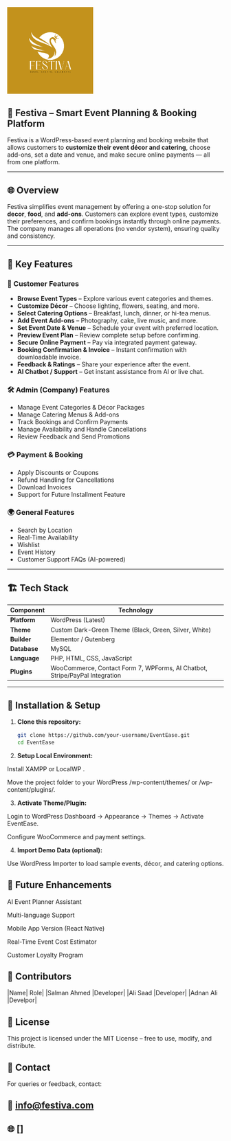 

  <img src="logo.png" width="200" align="centre" alt="festiva">

## 🎉 Festiva – Smart Event Planning & Booking Platform

Festiva is a WordPress-based event planning and booking website that allows customers to **customize their event décor and catering**, choose add-ons, set a date and venue, and make secure online payments — all from one platform.

---

## 🌐 Overview

Festiva simplifies event management by offering a one-stop solution for **decor**, **food**, and **add-ons**. Customers can explore event types, customize their preferences, and confirm bookings instantly through online payments. The company manages all operations (no vendor system), ensuring quality and consistency.

---

## 🧩 Key Features

### 👤 Customer Features
- **Browse Event Types** – Explore various event categories and themes.
- **Customize Décor** – Choose lighting, flowers, seating, and more.
- **Select Catering Options** – Breakfast, lunch, dinner, or hi-tea menus.
- **Add Event Add-ons** – Photography, cake, live music, and more.
- **Set Event Date & Venue** – Schedule your event with preferred location.
- **Preview Event Plan** – Review complete setup before confirming.
- **Secure Online Payment** – Pay via integrated payment gateway.
- **Booking Confirmation & Invoice** – Instant confirmation with downloadable invoice.
- **Feedback & Ratings** – Share your experience after the event.
- **AI Chatbot / Support** – Get instant assistance from AI or live chat.

### 🛠️ Admin (Company) Features
- Manage Event Categories & Décor Packages  
- Manage Catering Menus & Add-ons  
- Track Bookings and Confirm Payments  
- Manage Availability and Handle Cancellations  
- Review Feedback and Send Promotions  

### 💳 Payment & Booking
- Apply Discounts or Coupons  
- Refund Handling for Cancellations  
- Download Invoices  
- Support for Future Installment Feature  

### 🌍 General Features
- Search by Location  
- Real-Time Availability  
- Wishlist  
- Event History  
- Customer Support FAQs (AI-powered)

---

## 🏗️ Tech Stack

| Component | Technology |
|------------|-------------|
| **Platform** | WordPress (Latest) |
| **Theme** | Custom Dark-Green Theme (Black, Green, Silver, White) |
| **Builder** | Elementor / Gutenberg |
| **Database** | MySQL |
| **Language** | PHP, HTML, CSS, JavaScript |
| **Plugins** | WooCommerce, Contact Form 7, WPForms, AI Chatbot, Stripe/PayPal Integration |

---

## 🚀 Installation & Setup

1. **Clone this repository:**
   ```bash
   git clone https://github.com/your-username/EventEase.git
   cd EventEase
2. **Setup Local Environment:**

Install XAMPP
 or LocalWP
.

Move the project folder to your WordPress /wp-content/themes/ or /wp-content/plugins/.

3. **Activate Theme/Plugin:**

Login to WordPress Dashboard → Appearance → Themes → Activate EventEase.

Configure WooCommerce and payment settings.

4. **Import Demo Data (optional):**

Use WordPress Importer to load sample events, décor, and catering options.

## 🧠 Future Enhancements

AI Event Planner Assistant

Multi-language Support

Mobile App Version (React Native)

Real-Time Event Cost Estimator

Customer Loyalty Program

## 🤝 Contributors
|Name|	Role|
|Salman Ahmed |Developer|
|Ali Saad |Developer|
|Adnan Ali |Develpor|
## 📄 License

This project is licensed under the MIT License – free to use, modify, and distribute.

## 💬 Contact

For queries or feedback, contact:
## 📧 info@festiva.com

## 🌐 []
